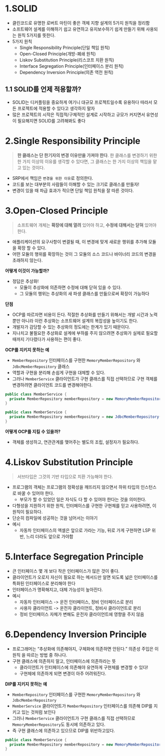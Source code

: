 # 1.SOLID

* 클린코드로 유명한 로버트 마틴이 좋은 객체 지향 설계의 5가지 원칙을 정리함
* 소프트웨어 설계를 이해하기 쉽고 유연하고 유지보수하기 쉽게 만들기 위해 사용되는 원칙 5가지를 뜻한다.
* 5가지 원칙
  * Single Responsibility Principle(단일 책임 원칙)
  * Open-Closed Principle(개방-폐쇄 원칙)
  * Liskov Substitution Principle(리스코프 치환 원칙)
  * Interface Segregation Principle(인터페이스 분리 원칙)
  * Dependency Inversion Principle(의존 역전 원칙)



## 1.1 SOLID를 언제 적용할까?

* SOLID는 디커플링을 중요하게 여기니 대규모 프로젝트일수록 유용하다 따라서 모든 프로젝트에 적용할 수 있다고 생각하지 말자
* 많은 프로젝트의 시작은 직접적/구체적인 설계로 시작하고 규모가 커지면서 유연성이 필요해지면 SOLID를 고려해봐도 좋다



# 2.Single Responsibility Principle

> **한 클래스는 단 한기자의 변경 이유만을 가져야 한다**. 한 클래스를 변경하기 위한 한 가지 이상의 이유를 생각할 수 있다면, 그 클래스는 한 가지 이상의 책임을 맡고 있는 것이다. 

* SRP에서 책임은 `변경을 위한 이유`로 정의한다.
* 코드를 보는 대부분의 사람들이 이해할 수 있는 크기로 클래스를 만들자!
* 변경이 있을 때 파급 효과가 적으면 단일 책임 원칙을 잘 따른 것이다.



# 3.Open-Closed Principle

> 소프트웨어 개체는 **확장에 대해 열려** 있어야 하고, **수정에 대해서는 닫혀** 있어야 한다.

* 애플리케이션의 요구사항이 변결될 때, 이 변경에 맞게 새로운 행위를 추가해 모듈을 확장 할 수 있다.
* 어떤 모듈의 행위를 확장하는 것이 그 모듈의 소스 코드나 바이너리 코드의 변경을 초래하지 않는다.



**어떻게 이것이 가능할까?**

* 정답은 추상화!
  * 모듈이 추상화에 의존하면 수정에 대해 닫혀 있을 수 있다.
  * 그 모듈의 행위는 추상화의 새 파생 클래스를 만듦으로써 확장이 가능하다



**단점**

* OCP를 따르자면 비용이 든다. 적절한 추상화를 만들기 위해서는 개발 시간과 노력뿐만 아니라 이런 추상화는 소프트웨어 설계의 복잡성을 높이기도 한다.
* 개발자가 감당할 수 있는 추상화의 정도에는 한계가 있기 때문이다.
* 지나치고 불필요한 추상화로 설계에 부하를 주지 않으려면 추상화가 실제로 필요할 때까지 기다렸다가 사용하는 편이 좋다.



**OCP를 지키지 못하는 예**

* `MemberRepository` 인터페이스를 구현한 `MemoryMemberRepository` 와 `JdbcMemberRepository` 클래스
* 역할과 구현을 분리해 손쉽게 구현을 대체할 수 있다.
* 그러나 `MemberService` 클라이언트가 구현 클래스를 직접 선택하므로 구현 객체를 변경하려면 클라이언트 코드를 변경해야한다.

```java
public class MemberService {
  private MemberRepository memberRepository = new MemoryMemberRepository();
}
```

```java
public class MemberService {
  private MemberRepository memberRepository = new JdbcMemberRepository();
}
```



**어떻게 OCP를 지킬 수 있을까?**

* 객체를 생성하고, 연관관계를 맺어주는 별도의 조립, 설정자가 필요하다.

# 4.Liskov Substitution Principle

> 서브타입은 그것의 기반 타입으로 치환 가능해야 한다.

* 프로그램의 객체는 프로그램의 정확성을 깨뜨리지 않으면서 하위 타입의 인스턴스로 바꿀 수 있어야 한다.
  * 부모가 할 수 있었던 일은 자식도 다 할 수 있어야 한다는 것을 의미한다.
* 다형성을 지원하기 위한 원칙, 인터페이스를 구현한 구현체를 믿고 사용하려면, 이 원칙이 필요하다.
* 단순히 컴파일에 성공하는 것을 넘어서는 이야기
* 예시
  * 자동차 인터페이스의 엑셀은 앞으로 가라는 기능, 뒤로 가게 구현하면 LSP 위반, 느리 더라도 앞으로 가야함



# 5.Interface Segregation Principle

* 큰 인터페이스 몇 개 보다 작은 인터페이스가 많은 것이 좋다.
* 클라이언트가 오로지 자신이 필요로 하는 메서드만 알면 되도록 넓은 인터페이스를 특화된 인터페이스로 분리해야 한다
* 인터페이스가 명확해지고, 대체 가능성이 높아진다.
* 예시
  * 자동차 인터페이스 -> 운전 인터페이스, 정비 인터페이스로 분리
  * 사용자 클라이언트 -> 운전자 클라이언트, 정비사 클라이언트로 분리
  * 정비 인터페이스 자체가 변해도 운전자 클라이언트에 영향을 주지 않음



# 6.Dependency Inversion Principle

* 프로그래머는 “추상화에 의존해야지, 구체화에 의존하면 안된다.” 의존성 주입은 이 원칙 을 따르는 방법 중 하나다.
* 구현 클래스에 의존하지 말고, 인터페이스에 의존하라는 뜻
  * 클라이언트가 인터페이스에 의존해야 유연하게 구현체를 변경할 수 있다! 
  * 구현체에 의존하게 되면 변경이 아주 어려워진다.



**DIP를 지키지 못하는 예**

* `MemberRepository` 인터페이스를 구현한 `MemoryMemberRepository` 와 `JdbcMemberRepository`
* `MemberService` 클라이언트가 `MemberRepository` 인터페이스를 의존해 DIP를 지키고 있는 것처럼 보인다
* 그러나 `MemberService` 클라이언트가 구현 클래스를 직접 선택하므로 `MemoryMemberRepository`도 동시에 의존하고 있다.
* 즉 구현 클래스에 의존하고 있으므로 DIP를 위반하고있다.

```java
public class MemberService {
  private MemberRepository memberRepository = new MemoryMemberRepository();
}
```
